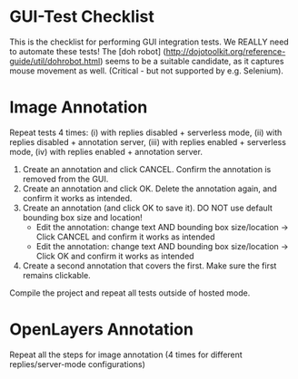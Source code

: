 # GUI-Test Checklist

This is the checklist for performing GUI integration tests. We REALLY need to automate these tests!
The [doh robot] (http://dojotoolkit.org/reference-guide/util/dohrobot.html) seems to be a suitable
candidate, as it captures mouse movement as well. (Critical - but not supported by e.g. Selenium).

# Image Annotation

Repeat tests 4 times: (i) with replies disabled + serverless mode, (ii) with replies disabled + annotation server,
(iii) with replies enabled + serverless mode, (iv) with replies enabled + annotation server.

1. Create an annotation and click CANCEL. Confirm the annotation is removed from the GUI.
2. Create an annotation and click OK. Delete the annotation again, and confirm it works as intended.
3. Create an annotation (and click OK to save it). DO NOT use default bounding box size and location!
   * Edit the annotation: change text AND bounding box size/location -> Click CANCEL and confirm it works as intended
   * Edit the annotation: change text AND bounding box size/location -> Click OK and confirm it works as intended
4. Create a second annotation that covers the first. Make sure the first remains clickable. 
   
Compile the project and repeat all tests outside of hosted mode.

# OpenLayers Annotation

Repeat all the steps for image annotation (4 times for different replies/server-mode configurations)
